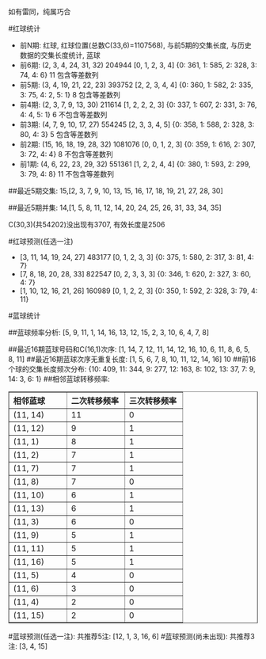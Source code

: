 <!-- 
.. title: 双色球2012075期(2012-06-28)数据分析报告
.. slug: slott-2012075-2012-06-28-report
.. date: 2012-06-29 08:00:00 UTC+08:00
.. tags: Lottery
.. link: 
.. description: 
.. type: text
-->

如有雷同，纯属巧合

<!-- TEASER_END-->

#红球统计

- 前N期: 红球, 红球位置(总数C(33,6)=1107568), 与前5期的交集长度, 与历史数据的交集长度统计, 蓝球
- 前6期: (2, 3, 4, 24, 31, 32) 204944 [0, 1, 2, 3, 4] {0: 361, 1: 585, 2: 328, 3: 74, 4: 6} 11 包含等差数列
- 前5期: (3, 4, 19, 21, 22, 23) 393752 [2, 2, 3, 4, 4] {0: 360, 1: 582, 2: 335, 3: 75, 4: 2, 5: 1} 8 包含等差数列
- 前4期: (2, 3, 7, 9, 13, 30) 211614 [1, 2, 2, 2, 3] {0: 337, 1: 607, 2: 331, 3: 76, 4: 4, 5: 1} 6 不包含等差数列
- 前3期: (4, 7, 9, 10, 17, 27) 554245 [2, 3, 3, 4, 5] {0: 358, 1: 588, 2: 328, 3: 80, 4: 3} 5 包含等差数列
- 前2期: (15, 16, 18, 19, 28, 32) 1081076 [0, 0, 1, 2, 3] {0: 359, 1: 616, 2: 307, 3: 72, 4: 4} 8 不包含等差数列
- 前1期: (4, 6, 22, 23, 29, 32) 551361 [1, 2, 2, 4, 4] {0: 380, 1: 593, 2: 299, 3: 79, 4: 8} 11 不包含等差数列

##最近5期交集:
15,[2, 3, 7, 9, 10, 13, 15, 16, 17, 18, 19, 21, 27, 28, 30]

##最近5期并集:
14,[1, 5, 8, 11, 12, 14, 20, 24, 25, 26, 31, 33, 34, 35]

C(30,3)(共54202)没出现有3707, 
有效长度是2506

#红球预测(任选一注)

- [3, 11, 14, 19, 24, 27] 483177 [0, 1, 2, 3, 3] {0: 375, 1: 580, 2: 317, 3: 81, 4: 7}
- [7, 8, 18, 20, 28, 33] 822547 [0, 2, 3, 3, 3] {0: 346, 1: 620, 2: 327, 3: 60, 4: 7}
- [1, 10, 12, 16, 21, 26] 160989 [0, 1, 2, 2, 3] {0: 350, 1: 592, 2: 328, 3: 79, 4: 11}

#蓝球统计

##蓝球频率分析:
[5, 9, 11, 1, 14, 16, 13, 12, 15, 2, 3, 10, 6, 4, 7, 8]

##最近16期蓝球号码和C(16,1)次序:
[1, 14, 7, 12, 11, 14, 12, 16, 10, 6, 11, 8, 6, 5, 8, 11]
##最近16期蓝球次序无重复长度:
[1, 5, 6, 7, 8, 10, 11, 12, 14, 16] 10
##前16个球的交集长度频次分布:
{10: 409, 11: 344, 9: 277, 12: 163, 8: 102, 13: 37, 7: 9, 14: 3, 6: 1}
##相邻蓝球转移频率:
<table border="1" class="table table-striped dataframe">
  <thead>
    <tr style="text-align: left;">
      <th style="min-width: 100px;">相邻蓝球</th>
      <th style="min-width: 100px;">二次转移频率</th>
      <th style="min-width: 100px;">三次转移频率</th>
    </tr>
  </thead>
  <tbody>
    <tr>
      <td> (11, 14)</td>
      <td> 11</td>
      <td> 0</td>
    </tr>
    <tr>
      <td> (11, 12)</td>
      <td>  9</td>
      <td> 1</td>
    </tr>
    <tr>
      <td>  (11, 1)</td>
      <td>  8</td>
      <td> 1</td>
    </tr>
    <tr>
      <td>  (11, 2)</td>
      <td>  7</td>
      <td> 1</td>
    </tr>
    <tr>
      <td>  (11, 7)</td>
      <td>  7</td>
      <td> 1</td>
    </tr>
    <tr>
      <td>  (11, 8)</td>
      <td>  7</td>
      <td> 0</td>
    </tr>
    <tr>
      <td> (11, 10)</td>
      <td>  6</td>
      <td> 1</td>
    </tr>
    <tr>
      <td> (11, 13)</td>
      <td>  6</td>
      <td> 1</td>
    </tr>
    <tr>
      <td>  (11, 3)</td>
      <td>  6</td>
      <td> 0</td>
    </tr>
    <tr>
      <td>  (11, 9)</td>
      <td>  5</td>
      <td> 1</td>
    </tr>
    <tr>
      <td> (11, 11)</td>
      <td>  5</td>
      <td> 1</td>
    </tr>
    <tr>
      <td> (11, 16)</td>
      <td>  5</td>
      <td> 1</td>
    </tr>
    <tr>
      <td>  (11, 5)</td>
      <td>  4</td>
      <td> 0</td>
    </tr>
    <tr>
      <td>  (11, 6)</td>
      <td>  3</td>
      <td> 0</td>
    </tr>
    <tr>
      <td>  (11, 4)</td>
      <td>  2</td>
      <td> 0</td>
    </tr>
    <tr>
      <td> (11, 15)</td>
      <td>  2</td>
      <td> 0</td>
    </tr>
  </tbody>
</table>
#蓝球预测(任选一注):
共推荐5注: [12, 1, 3, 16, 6]
#蓝球预测(尚未出现):
共推荐3注: [3, 4, 15]

